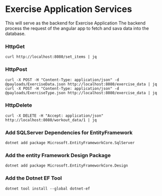 # Exercise Application Services
This will serve as the backend for Exercise Application
The backend process the request of the angular app to fetch and sava data into the database.

### HttpGet
```
curl http://localhost:8080/set_items | jq
```
### HttpPost
```
curl -X POST -H "Content-Type: application/json" -d @payloads/ExerciseData.json http://localhost:8080/exercise_data | jq
curl -X POST -H "Content-Type: application/json" -d @payloads/ExerciseType.json http://localhost:8080/exercise_data | jq
```
### HttpDelete
```
curl -X DELETE -H "Accept: application/json" http://localhost:8080/workout_data/1 | jq
```
### Add SQLServer Dependencies for EntityFramework
```
dotnet add package Microsoft.EntityFrameworkCore.SqlServer
```
### Add the entity Framework Design Package 
```
dotnet add package Microsoft.EntityFrameworkCore.Design
```
### Add the Dotnet EF Tool
```
dotnet tool install --global dotnet-ef
```